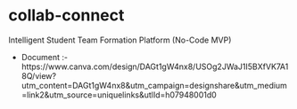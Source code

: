 # collab-connect
Intelligent Student Team Formation Platform (No-Code MVP)

<ul>
  <li>Document :- https://www.canva.com/design/DAGt1gW4nx8/USOg2JWaJ1I5BXfVK7A18Q/view?utm_content=DAGt1gW4nx8&utm_campaign=designshare&utm_medium=link2&utm_source=uniquelinks&utlId=h07948001d0</li>
</ul>
